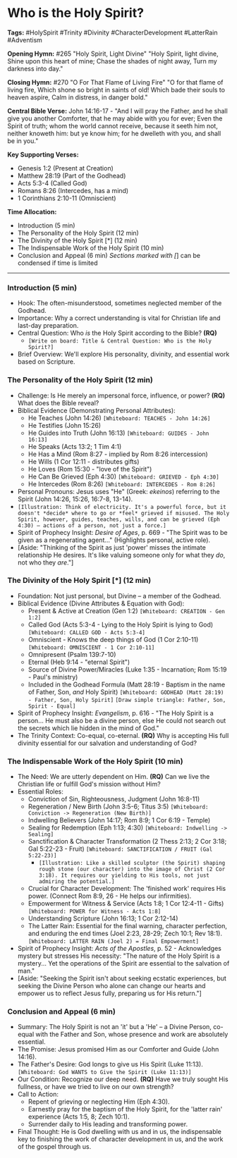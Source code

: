# Who is the Holy Spirit?

**Tags:** #HolySpirit #Trinity #Divinity #CharacterDevelopment #LatterRain #Adventism

**Opening Hymn:** #265 "Holy Spirit, Light Divine"
"Holy Spirit, light divine, Shine upon this heart of mine; Chase the shades of night away, Turn my darkness into day."

**Closing Hymn:** #270 "O For That Flame of Living Fire"
"O for that flame of living fire, Which shone so bright in saints of old! Which bade their souls to heaven aspire, Calm in distress, in danger bold."

**Central Bible Verse:** John 14:16-17 - "And I will pray the Father, and he shall give you another Comforter, that he may abide with you for ever; Even the Spirit of truth; whom the world cannot receive, because it seeth him not, neither knoweth him: but ye know him; for he dwelleth with you, and shall be in you."

**Key Supporting Verses:**
*   Genesis 1:2 (Present at Creation)
*   Matthew 28:19 (Part of the Godhead)
*   Acts 5:3-4 (Called God)
*   Romans 8:26 (Intercedes, has a mind)
*   1 Corinthians 2:10-11 (Omniscient)

**Time Allocation:**
- Introduction (5 min)
- The Personality of the Holy Spirit (12 min)
- The Divinity of the Holy Spirit [*] (12 min)
- The Indispensable Work of the Holy Spirit (10 min)
- Conclusion and Appeal (6 min)
*Sections marked with [*] can be condensed if time is limited

---

### Introduction (5 min)

-   Hook: The often-misunderstood, sometimes neglected member of the Godhead.
-   Importance: Why a correct understanding is vital for Christian life and last-day preparation.
-   Central Question: Who *is* the Holy Spirit according to the Bible? **(RQ)**
    -   `[Write on board: Title & Central Question: Who is the Holy Spirit?]`
-   Brief Overview: We'll explore His personality, divinity, and essential work based on Scripture.

### The Personality of the Holy Spirit (12 min)

-   Challenge: Is He merely an impersonal force, influence, or power? **(RQ)** What does the Bible reveal?
-   Biblical Evidence (Demonstrating Personal Attributes):
    -   He Teaches (John 14:26) `[Whiteboard: TEACHES - John 14:26]`
    -   He Testifies (John 15:26)
    -   He Guides into Truth (John 16:13) `[Whiteboard: GUIDES - John 16:13]`
    -   He Speaks (Acts 13:2; 1 Tim 4:1)
    -   He Has a Mind (Rom 8:27 - implied by Rom 8:26 intercession)
    -   He Wills (1 Cor 12:11 - distributes gifts)
    -   He Loves (Rom 15:30 - "love of the Spirit")
    -   He Can Be Grieved (Eph 4:30) `[Whiteboard: GRIEVED - Eph 4:30]`
    -   He Intercedes (Rom 8:26) `[Whiteboard: INTERCEDES - Rom 8:26]`
-   Personal Pronouns: Jesus uses "He" (Greek: *ekeinos*) referring to the Spirit (John 14:26, 15:26, 16:7-8, 13-14).
-   `[Illustration: Think of electricity. It's a powerful force, but it doesn't *decide* where to go or *feel* grieved if misused. The Holy Spirit, however, guides, teaches, wills, and can be grieved (Eph 4:30) – actions of a person, not just a force.]`
-   Spirit of Prophecy Insight: *Desire of Ages*, p. 669 - "The Spirit was to be given as a regenerating agent..." (Highlights personal, active role).
-   [Aside: "Thinking of the Spirit as just 'power' misses the intimate relationship He desires. It's like valuing someone only for what they *do*, not who they *are*."]

### The Divinity of the Holy Spirit [*] (12 min)

-   Foundation: Not just personal, but Divine – a member of the Godhead.
-   Biblical Evidence (Divine Attributes & Equation with God):
    -   Present & Active at Creation (Gen 1:2) `[Whiteboard: CREATION - Gen 1:2]`
    -   Called God (Acts 5:3-4 - Lying to the Holy Spirit is lying to God) `[Whiteboard: CALLED GOD - Acts 5:3-4]`
    -   Omniscient - Knows the deep things of God (1 Cor 2:10-11) `[Whiteboard: OMNISCIENT - 1 Cor 2:10-11]`
    -   Omnipresent (Psalm 139:7-10)
    -   Eternal (Heb 9:14 - "eternal Spirit")
    -   Source of Divine Power/Miracles (Luke 1:35 - Incarnation; Rom 15:19 - Paul's ministry)
    -   Included in the Godhead Formula (Matt 28:19 - Baptism in the name of Father, Son, *and* Holy Spirit) `[Whiteboard: GODHEAD (Matt 28:19) - Father, Son, Holy Spirit]` `[Draw simple triangle: Father, Son, Spirit - Equal]`
-   Spirit of Prophecy Insight: *Evangelism*, p. 616 - "The Holy Spirit is a person... He must also be a divine person, else He could not search out the secrets which lie hidden in the mind of God."
-   The Trinity Context: Co-equal, co-eternal. **(RQ)** Why is accepting His full divinity essential for our salvation and understanding of God?

### The Indispensable Work of the Holy Spirit (10 min)

-   The Need: We are utterly dependent on Him. **(RQ)** Can we live the Christian life or fulfill God's mission without Him?
-   Essential Roles:
    -   Conviction of Sin, Righteousness, Judgment (John 16:8-11)
    -   Regeneration / New Birth (John 3:5-6; Titus 3:5) `[Whiteboard: Conviction -> Regeneration (New Birth)]`
    -   Indwelling Believers (John 14:17; Rom 8:9; 1 Cor 6:19 - Temple)
    -   Sealing for Redemption (Eph 1:13; 4:30) `[Whiteboard: Indwelling -> Sealing]`
    -   Sanctification & Character Transformation (2 Thess 2:13; 2 Cor 3:18; Gal 5:22-23 - Fruit) `[Whiteboard: SANCTIFICATION / FRUIT (Gal 5:22-23)]`
        -   `[Illustration: Like a skilled sculptor (the Spirit) shaping rough stone (our character) into the image of Christ (2 Cor 3:18). It requires our yielding to His tools, not just admiring the potential.]`
    -   Crucial for Character Development: The 'finished work' requires His power. (Connect Rom 8:9, 26 - He helps our infirmities).
    -   Empowerment for Witness & Service (Acts 1:8; 1 Cor 12:4-11 - Gifts) `[Whiteboard: POWER for Witness - Acts 1:8]`
    -   Understanding Scripture (John 16:13; 1 Cor 2:12-14)
    -   The Latter Rain: Essential for the final warning, character perfection, and enduring the end times (Joel 2:23, 28-29; Zech 10:1; Rev 18:1). `[Whiteboard: LATTER RAIN (Joel 2) = Final Empowerment]`
-   Spirit of Prophecy Insight: *Acts of the Apostles*, p. 52 - Acknowledges mystery but stresses His necessity: "The nature of the Holy Spirit is a mystery... Yet the operations of the Spirit are essential to the salvation of man."
-   [Aside: "Seeking the Spirit isn't about seeking ecstatic experiences, but seeking the Divine Person who alone can change our hearts and empower us to reflect Jesus fully, preparing us for His return."]

### Conclusion and Appeal (6 min)

-   Summary: The Holy Spirit is not an 'it' but a 'He' – a Divine Person, co-equal with the Father and Son, whose presence and work are absolutely essential.
-   The Promise: Jesus promised Him as our Comforter and Guide (John 14:16).
-   The Father's Desire: God longs to give us His Spirit (Luke 11:13). `[Whiteboard: God WANTS to Give the Spirit (Luke 11:13)]`
-   Our Condition: Recognize our deep need. **(RQ)** Have we truly sought His fullness, or have we tried to live on our own strength?
-   Call to Action:
    -   Repent of grieving or neglecting Him (Eph 4:30).
    -   Earnestly pray for the baptism of the Holy Spirit, for the 'latter rain' experience (Acts 1:5, 8; Zech 10:1).
    -   Surrender daily to His leading and transforming power.
-   Final Thought: He is God dwelling with us and in us, the indispensable key to finishing the work of character development in us, and the work of the gospel through us.